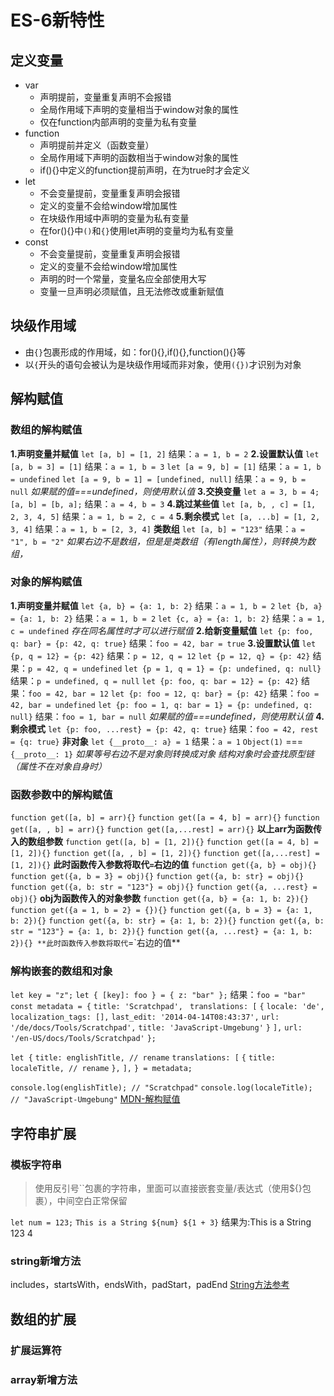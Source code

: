 # ES-6新特性
## 定义变量
- var
    - 声明提前，变量重复声明不会报错
    - 全局作用域下声明的变量相当于window对象的属性
    - 仅在function内部声明的变量为私有变量
- function
    - 声明提前并定义（函数变量）
    - 全局作用域下声明的函数相当于window对象的属性
    - if(){}中定义的function提前声明，在为true时才会定义
- let
    - 不会变量提前，变量重复声明会报错
    - 定义的变量不会给window增加属性
    - 在块级作用域中声明的变量为私有变量
    - 在for(){}中`()`和`{}`使用let声明的变量均为私有变量
- const
    - 不会变量提前，变量重复声明会报错
    - 定义的变量不会给window增加属性
    - 声明的时一个常量，变量名应全部使用大写
    - 变量一旦声明必须赋值，且无法修改或重新赋值
## 块级作用域
- 由`{}`包裹形成的作用域，如：for(){},if(){},function(){}等
- 以`{`开头的语句会被认为是块级作用域而非对象，使用`({})`才识别为对象 
## 解构赋值
### 数组的解构赋值
**1.声明变量并赋值**
`let [a, b] = [1, 2]`
结果：`a = 1, b = 2`
**2.设置默认值**
`let [a, b = 3] = [1]`
结果：`a = 1, b = 3`
`let [a = 9, b] = [1]`
结果：`a = 1, b = undefined`
`let [a = 9, b = 1] = [undefined, null]`
结果：`a = 9, b = null`
*如果赋的值===undefined，则使用默认值*
**3.交换变量**
`let a = 3, b = 4;`
`[a, b] = [b, a];`
结果：`a = 4, b = 3`
**4.跳过某些值**
`let [a, b, , c] = [1, 2, 3, 4, 5]`
结果：`a = 1, b = 2, c = 4`
**5.剩余模式**
`let [a, ...b] = [1, 2, 3, 4]`
结果：`a = 1, b = [2, 3, 4]`
**类数组**
`let [a, b] = "123"`
结果：`a = "1", b = "2"`
*如果右边不是数组，但是是类数组（有length属性），则转换为数组，*
### 对象的解构赋值
**1.声明变量并赋值**
`let {a, b} = {a: 1, b: 2}`
结果：`a = 1, b = 2`
`let {b, a} = {a: 1, b: 2}`
结果：`a = 1, b = 2`
`let {c, a} = {a: 1, b: 2}`
结果：`a = 1, c = undefined`
*存在同名属性时才可以进行赋值*
**2.给新变量赋值**
`let {p: foo, q: bar} = {p: 42, q: true}`
结果：`foo = 42, bar = true`
**3.设置默认值**
`let {p, q = 12} = {p: 42}`
结果：`p = 12, q = 12`
`let {p = 12, q} = {p: 42}`
结果：`p = 42, q = undefined`
`let {p = 1, q = 1} = {p: undefined, q: null}`
结果：`p = undefined, q = null`
`let {p: foo, q: bar = 12} = {p: 42}`
结果：`foo = 42, bar = 12`
`let {p: foo = 12, q: bar} = {p: 42}`
结果：`foo = 42, bar = undefined`
`let {p: foo = 1, q: bar = 1} = {p: undefined, q: null}`
结果：`foo = 1, bar = null`
*如果赋的值===undefined，则使用默认值*
**4.剩余模式**
`let {p: foo, ...rest} = {p: 42, q: true}`
结果：`foo = 42, rest = {q: true}`
**非对象**
`let {__proto__: a} = 1`
结果：`a = 1`
`Object(1)` === `{__proto__: 1}`
*如果等号右边不是对象则转换成对象*
*结构对象时会查找原型链（属性不在对象自身时）*
### 函数参数中的解构赋值
`function get([a, b] = arr){}`
`function get([a = 4, b] = arr){}`
`function get([a, , b] = arr){}`
`function get([a,...rest] = arr){}`
**以上arr为函数传入的数组参数**
`function get([a, b] = [1, 2]){}`
`function get([a = 4, b] = [1, 2]){}`
`function get([a, , b] = [1, 2]){}`
`function get([a,...rest] = [1, 2]){}`
**此时函数传入参数将取代`=`右边的值**
`function get({a, b} = obj){}`
`function get({a, b = 3} = obj){}`
`function get({a, b: str} = obj){}`
`function get({a, b: str = "123"} = obj){}`
`function get({a, ...rest} = obj){}`
**obj为函数传入的对象参数**
`function get({a, b} = {a: 1, b: 2}){}`
`function get({a = 1, b = 2} = {}){}`
`function get({a, b = 3} = {a: 1, b: 2}){}`
`function get({a, b: str} = {a: 1, b: 2}){}`
`function get({a, b: str = "123"} = {a: 1, b: 2}){}`
`function get({a, ...rest} = {a: 1, b: 2}){}
**此时函数传入参数将取代`=`右边的值**

### 解构嵌套的数组和对象
`let key = "z";`
`let { [key]: foo } = { z: "bar" };`
结果：`foo = "bar"`
`const metadata = {`
  `title: 'Scratchpad',`
 ` translations: [`
    `{`
      `locale: 'de',`
      `localization_tags: [],`
      `last_edit: '2014-04-14T08:43:37',`
      `url: '/de/docs/Tools/Scratchpad',`
      `title: 'JavaScript-Umgebung'`
    `}`
  `],`
  `url: '/en-US/docs/Tools/Scratchpad'`
`};`

`let {`
  `title: englishTitle, // rename`
  `translations: [`
    `{`
       `title: localeTitle, // rename`
    `},`
  `],`
`} = metadata;`

`console.log(englishTitle); // "Scratchpad"`
`console.log(localeTitle);  // "JavaScript-Umgebung"`
[MDN-解构赋值](https://developer.mozilla.org/zh-CN/docs/Web/JavaScript/Reference/Operators/Destructuring_assignment)

## 字符串扩展
### 模板字符串
> 使用反引号\`\`包裹的字符串，里面可以直接嵌套变量/表达式（使用${}包裹），中间空白正常保留
> 

`let num = 123;`
`This is a String ${num} ${1 + 3}`
结果为:This is a String 123 4

### string新增方法
includes，startsWith，endsWith，padStart，padEnd
[String方法参考](https://developer.mozilla.org/zh-CN/docs/Web/JavaScript/Reference/Global_Objects/String)

## 数组的扩展
### 扩展运算符
### array新增方法





















